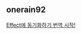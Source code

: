 <h2>onerain92</h2><a href="https://www.notion.so/study66/Synchronizing-with-Effects-55b4ac2643ef42468200ee9206dd4271?pvs=4#c882aedee79049b8bd069a32269449de">Effect에 동기화하기 번역 시작!</a>